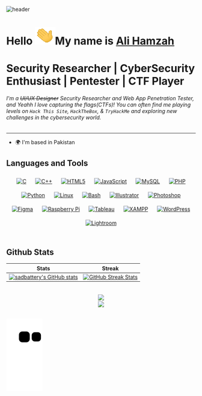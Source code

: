 ![header](https://capsule-render.vercel.app/api?type=venom&height=300&color=gradient&customColorList=0,2,2,5,4,6,8,10,12,14,16,20,30&text=Not%20Sad%20Actually&fontSize=75&animation=twinkling)

# Hello ![](https://raw.githubusercontent.com/sadbattery/sadbattery/5228f871f782307882ffc578cd3ba092f8ed3771/-waving.gif)My name is [Ali Hamzah](https://linkedin.com/in/ali-hamzah/ "LINKEDIN PROFILE")

# Security Researcher | CyberSecurity Enthusiast | Pentester | CTF Player

###### _I'm a ~~UI/UX Designer~~ Security Researcher and Web App Penetration Tester, and Yeahh I love capturing the flags(CTFs)! You can often find me playing levels on `Hack This Site`, `HackTheBox`, & `TryHackMe` and exploring new challenges in the cybersecurity world._

---

-   🌍 I'm based in Pakistan

## Languages and Tools

<div align="center">  
<a href="https://www.cprogramming.com/" target="_blank"><img style="margin: 10px" src="https://profilinator.rishav.dev/skills-assets/c-original.svg" alt="C" height="40" /></a>  
<a href="https://www.cplusplus.com/" target="_blank"><img style="margin: 10px" src="https://profilinator.rishav.dev/skills-assets/cplusplus-original.svg" alt="C++" height="40" /></a>  
<a href="https://en.wikipedia.org/wiki/HTML5" target="_blank"><img style="margin: 10px" src="https://profilinator.rishav.dev/skills-assets/html5-original-wordmark.svg" alt="HTML5" height="40" /></a>  
<a href="https://www.javascript.com/" target="_blank"><img style="margin: 10px" src="https://profilinator.rishav.dev/skills-assets/javascript-original.svg" alt="JavaScript" height="40" /></a>  
<a href="https://www.mysql.com/" target="_blank"><img style="margin: 10px" src="https://profilinator.rishav.dev/skills-assets/mysql-original-wordmark.svg" alt="MySQL" height="40" /></a>  
<a href="https://www.php.net/" target="_blank"><img style="margin: 10px" src="https://profilinator.rishav.dev/skills-assets/php-original.svg" alt="PHP" height="40" /></a>  
<a href="https://www.python.org/" target="_blank"><img style="margin: 10px" src="https://profilinator.rishav.dev/skills-assets/python-original.svg" alt="Python" height="40" /></a>  
<a href="https://www.linux.org/" target="_blank"><img style="margin: 10px" src="https://profilinator.rishav.dev/skills-assets/linux-original.svg" alt="Linux" height="40" /></a>  
<a href="https://www.gnu.org/software/bash/" target="_blank"><img style="margin: 10px" src="https://profilinator.rishav.dev/skills-assets/gnu_bash-icon.svg" alt="Bash" height="40" /></a>  
<a href="https://www.adobe.com/in/products/illustrator.html" target="_blank"><img style="margin: 10px" src="https://profilinator.rishav.dev/skills-assets/adobe_illustrator-icon.svg" alt="Illustrator" height="40" /></a>  
<a href="https://www.adobe.com/in/products/photoshop.html" target="_blank"><img style="margin: 10px" src="https://profilinator.rishav.dev/skills-assets/photoshop-plain.svg" alt="Photoshop" height="40" /></a>  
<a href="https://www.figma.com/" target="_blank"><img style="margin: 10px" src="https://profilinator.rishav.dev/skills-assets/figma-icon.svg" alt="Figma" height="40" /></a>  
<a href="https://www.raspberrypi.org/" target="_blank"><img style="margin: 10px" src="https://profilinator.rishav.dev/skills-assets/raspberrypi.png" alt="Raspberry Pi" height="40" /></a>  
<a href="https://www.tableau.com/" target="_blank"><img style="margin: 10px" src="https://profilinator.rishav.dev/skills-assets/tableau.svg" alt="Tableau" height="40" /></a>  
<a href="https://www.apachefriends.org/" target="_blank"><img style="margin: 10px" src="https://profilinator.rishav.dev/skills-assets/xampp.png" alt="XAMPP" height="40" /></a>  
<a href="https://wordpress.com/" target="_blank"><img style="margin: 10px" src="https://profilinator.rishav.dev/skills-assets/wordpress.png" alt="WordPress" height="40" /></a>  
<a href="https://www.adobe.com/products/photoshop-lightroom.html" target="_blank"><img style="margin: 10px" src="https://profilinator.rishav.dev/skills-assets/lightroom.png" alt="Lightroom" height="40" /></a>  
</div>

<br/>

## Github Stats

| Stats                                                                                                                                                                                                                                                                                                        |                                                                                                                                               Streak                                                                                                                                               |
| ------------------------------------------------------------------------------------------------------------------------------------------------------------------------------------------------------------------------------------------------------------------------------------------------------------ | :------------------------------------------------------------------------------------------------------------------------------------------------------------------------------------------------------------------------------------------------------------------------------------------------: |
| <a href="http://www.github.com/sadbattery"><img src="https://github-readme-stats.vercel.app/api?username=sadbattery&show_icons=true&hide=&count_private=true&title_color=0891b2&text_color=ffffff&icon_color=0891b2&bg_color=1c1917&hide_border=true&show_icons=true" alt="sadbattery's GitHub stats" /></a> | <a href="http://www.github.com/sadbattery"><img src="https://github-readme-streak-stats.herokuapp.com/?user=sadbattery&stroke=ffffff&background=1c1917&ring=0891b2&fire=0891b2&currStreakNum=ffffff&currStreakLabel=0891b2&sideNums=ffffff&sideLabels=ffffff&dates=ffffff&hide_border=true" alt="GitHub Streak Stats" /></a>|

<br/>

<div align="center">
<img src="https://komarev.com/ghpvc/?username=sadbattery&&style=flat-square" align="center" />
</div>

<div align="center">
            <a href="https://github.com/sadbattery/" target="_blank" style="display: inline-block;">
                <img
                    src="https://img.shields.io/badge/Donate-Buy%20Me%20A%20Coffee-orange.svg?style=flat-square&logo=buymeacoffee" 
                    align="center"
                />
            </a></div>
<br/>

![Snake animation](https://raw.githubusercontent.com/sadbattery/sadbattery/e39ee7bff82ed08ddf2f353066e65c909a11a56b/github-contribution-grid-snake.svg)

<!--hello-->
<!--
![](https://raw.githubusercontent.com/leereilly/leereilly/master/gitris.gif)


![Background Image](https://images.pexels.com/photos/531880/pexels-photo-531880.jpeg?cs=srgb&dl=pexels-pixabay-531880.jpg)

# Hello, I'm [Your Name]! 👋

## About Me
I'm a cybersecurity enthusiast, a pentester, and love to capture flags! You can often find me playing levels on 'hackthissite' and exploring new challenges in the cybersecurity world.

## My Skills
- Programming Languages: [Languages You're Proficient In]
- Technologies: [Frameworks, Libraries, Tools]
- Other Skills: [Additional Skills]

## Projects
Here are some projects I've worked on:
- [Project Name](Link to Project): Brief description.
- [Project Name](Link to Project): Brief description.
- [Project Name](Link to Project): Brief description.

## Connect with Me
- LinkedIn: [Your LinkedIn Profile](Link)
- Twitter: [@YourTwitterHandle](Link)
- Website: [Your Website](Link)

## Fun Fact
I'm always ready for a challenge! 💪

Feel free to reach out to me if you have any questions or just want to chat! 😊


<!--
**sadbattery/sadbattery** is a ✨ _special_ ✨ repository because its `README.md` (this file) appears on your GitHub profile.

Here are some ideas to get you started:

- 🔭 I’m currently working on ...
- 🌱 I’m currently learning ...
- 👯 I’m looking to collaborate on ...
- 🤔 I’m looking for help with ...
- 💬 Ask me about ...
- 📫 How to reach me: ...
- 😄 Pronouns: ...
- ⚡ Fun fact: ...
-->
